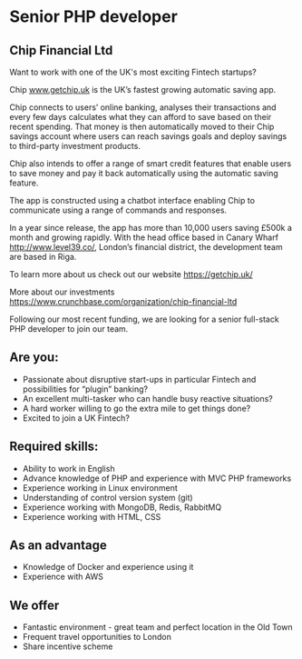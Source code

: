 # Senior PHP developer

## Chip Financial Ltd

Want to work with one of the UK's most exciting Fintech startups?

Chip www.getchip.uk is the UK’s fastest growing automatic saving app.

Chip connects to users’ online banking, analyses their transactions and every few days calculates what they can afford to save based on their recent spending. That money is then automatically moved to their Chip savings account where users can reach savings goals and deploy savings to third-party investment products.

Chip also intends to offer a range of smart credit features that enable users to save money and pay it back automatically using the automatic saving feature.

The app is constructed using a chatbot interface enabling Chip to communicate using a range of commands and responses.

In a year since release, the app has more than 10,000 users saving £500k a month and growing rapidly. With the head office based in Canary Wharf http://www.level39.co/, London’s financial district, the development team are based in Riga.

To learn more about us check out our website https://getchip.uk/

More about our investments https://www.crunchbase.com/organization/chip-financial-ltd

Following our most recent funding, we are looking for a senior full-stack PHP developer to join our team.

## Are you:

* Passionate about disruptive start-ups in particular Fintech and possibilities for “plugin” banking?
* An excellent multi-tasker who can handle busy reactive situations?
* A hard worker willing to go the extra mile to get things done?
* Excited to join a UK Fintech?

## Required skills:

* Ability to work in English
* Advance knowledge of PHP and experience with MVC PHP frameworks
* Experience working in Linux environment
* Understanding of control version system (git)
* Experience working with MongoDB, Redis, RabbitMQ
* Experience working with HTML, CSS

## As an advantage

* Knowledge of Docker and experience using it
* Experience with AWS

## We offer

* Fantastic environment - great team and perfect location in the Old Town
* Frequent travel opportunities to London
* Share incentive scheme
